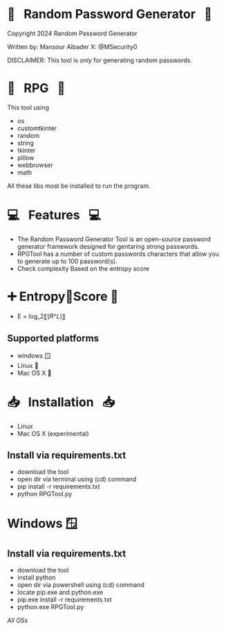 # :briefcase: &nbsp;  Random Password Generator &nbsp;  :briefcase:

Copyright 2024 Random Password Generator

Written by: Mansour Albader X: @MSecurity0


DISCLAIMER: This tool is *only* for generating random passwords.


# :book: &nbsp; RPG &nbsp; :book:
This tool using
* os
* customtkinter
* random
* string
* tkinter
* pillow
* webbrowser
* math

All these libs most be installed to run the program.

# :computer: &nbsp; Features &nbsp; :computer:


* The Random Password Generator Tool is an open-source password generator framework designed for gentaring strong passwords. 
* RPGTool has a number of custom passwords characters that allow you to generate up to 100 password(s).
* Check complexity Based on the entropy score


# ➕ EntropyScore 🟰
* E = log_2⁡〖(𝑅^𝐿)〗



## Supported platforms

* windows 🪟
* Linux 🐧
* Mac OS X 🍎

# :inbox_tray: &nbsp; Installation &nbsp; :inbox_tray:
* Linux
* Mac OS X (experimental)

## Install via requirements.txt
* download the tool
* open dir via terminal using (cd) command
* pip install -r requirements.txt
* python RPGTool.py
  
# Windows 🪟

## Install via requirements.txt
* download the tool
* install python
* open dir via powershell using (cd) command
* locate pip.exe and python.exe
* pip.exe install -r requirements.txt
* python.exe RPGTool.py

  
*All OSs*
